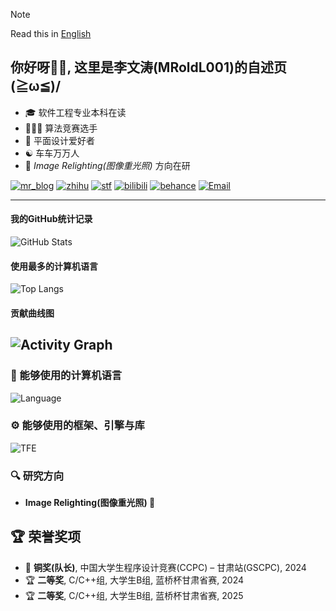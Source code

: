> [!NOTE]
> Read this in [English](README.md)

## 你好呀👋🏻, 这里是李文涛(MRoldL001)的自述页(≧ω≦)/

- 🎓 软件工程专业本科在读
- 👨🏻‍💻 算法竞赛选手
- 🎨 平面设计爱好者
- ☯️ 车车万万人
- 🔬 *Image Relighting(图像重光照)* 方向在研

[![mr_blog](https://img.shields.io/badge/----MR__Blog-268785?style=flat-square&logo=wordpress&logoColor=ffffff)](http://www.mroldl001.top) [![zhihu](https://img.shields.io/badge/知乎-0084FF?style=flat-square&logo=zhihu&logoColor=ffffff)](https://www.zhihu.com/people/mroldl001)
[![stf](https://img.shields.io/badge/StackOverflow-FE7A16?style=flat-square&logo=stackoverflow&logoColor=ffffff)](https://stackoverflow.com/users/24539719/mroldl001) [![bilibili](https://img.shields.io/badge/哔哩哔哩-00A1D6?style=flat-square&logo=bilibili&logoColor=ffffff)](https://space.bilibili.com/244751581) [![behance](https://img.shields.io/badge/Behance-1769FF?style=flat-square&logo=behance&logoColor=ffffff)](https://www.behance.net/mroldl001)
[![Email](https://img.shields.io/badge/电子邮件-D0104C?style=flat-square&logo=Mail.Ru&logoColor=ffffff)](mailto:kirakira@mroldl001.top)
 
---
#### 我的GitHub统计记录
![GitHub Stats](https://github-readme-stats.vercel.app/api?username=MRoldL001&show_icons=true&theme=shadow_green&v=2)
#### 使用最多的计算机语言
![Top Langs](https://github-readme-stats.vercel.app/api/top-langs/?username=MRoldL001&layout=compact&theme=shadow_green&v=2)
#### 贡献曲线图
![Activity Graph](https://github-readme-activity-graph.vercel.app/graph?username=MRoldL001&theme=github-light)
---
### 🧰 能够使用的计算机语言
![Language](https://skillicons.dev/icons?i=c,cpp,kotlin,python,html,css,javascript&theme=light)

### ⚙️ 能够使用的框架、引擎与库
![TFE](https://skillicons.dev/icons?i=godot,spring,pytorch&theme=light)

### 🔍 研究方向
- **Image Relighting(图像重光照) 🌇**

## 🏆 荣誉奖项
- 🥉 **铜奖(队长)**, 中国大学生程序设计竞赛(CCPC) – 甘肃站(GSCPC), 2024
- 🏆 **二等奖**, C/C++组, 大学生B组, 蓝桥杯甘肃省赛, 2024
- 🏆 **二等奖**, C/C++组, 大学生B组, 蓝桥杯甘肃省赛, 2025
